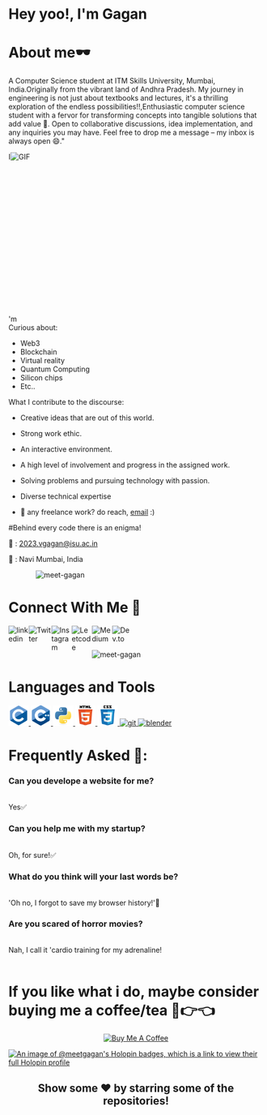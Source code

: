 # Hey yoo!, I'm Gagan


# About me🕶️

A Computer Science student at ITM Skills University, Mumbai, India.Originally from the vibrant land of Andhra Pradesh. My journey in engineering is not just about textbooks and lectures, it's a thrilling exploration of the endless possibilities!!,Enthusiastic computer science student with a fervor for transforming concepts into tangible solutions that add value 🌻. Open to collaborative discussions, idea implementation, and any inquiries you may have. Feel free to drop me a message – my inbox is always open 😄."

 <img align="right" alt="GIF" src="https://github.com/abhisheknaiidu/abhisheknaiidu/blob/master/code.gif?raw=true" width="500" height="320" />

I'm <br>
Curious about:
- Web3
- Blockchain
- Virtual reality 
- Quantum Computing
- Silicon chips
- Etc..

What I contribute to the discourse:
- Creative ideas that are out of this world.
- Strong work ethic.
- An interactive environment.
- A high level of involvement and progress in the assigned work.
- Solving problems and pursuing technology with passion.
- Diverse technical expertise
  
- 💼 any freelance work? do reach, [email](mailto:2023.vgagan.isu.ac.in) :) <br>

#Behind every code there is an enigma!

📩 : 2023.vgagan@isu.ac.in

📍 : Navi Mumbai, India 
<p>&nbsp;<img align="right" src="https://github-readme-stats.vercel.app/api?username=meet-gagan&show_icons=true&locale=en" alt="meet-gagan"  width="450"  /</p>
<h1> Connect With Me 🤝 </h1>
<p align="left">
<a href="https://www.linkedin.com/in/meet-gagan/">
  <img src="https://upload.wikimedia.org/wikipedia/commons/thumb/8/81/LinkedIn_icon.svg/2048px-LinkedIn_icon.svg.png" align="Left" alt="linkedin" width="40">
</a>

<p align="left">
<a href="https://twitter.com/gagan_nagu">
 <img src="https://upload.wikimedia.org/wikipedia/commons/thumb/6/6f/Logo_of_Twitter.svg/2491px-Logo_of_Twitter.svg.png" align ="Left"
alt ="Twitter" width ="45">
</a>

<p align="left">
<a href ="https://www.instagram.com/gagan_nagu/">
<img src="https://upload.wikimedia.org/wikipedia/commons/thumb/e/e7/Instagram_logo_2016.svg/480px-Instagram_logo_2016.svg.png" align ="Left"
alt="Instagram" width ="40"> 
</a>


<a href ="https://leetcode.com/user6681tR/">
  <img src="https://upload.wikimedia.org/wikipedia/commons/thumb/a/ab/LeetCode_logo_white_no_text.svg/1734px-LeetCode_logo_white_no_text.svg.png" align ="Left"
    alt="Leetcode" width ="40"> </a>

<a href ="https://medium.com/@gagan.nagu12">
<img src ="https://miro.medium.com/v2/resize:fit:1400/1*psYl0y9DUzZWtHzFJLIvTw.png" align = "Left"
alt="Medium" width = "40"> </a>
    
   <a href = "https://dev.to/gagan_nagu_v">
   <img src="https://w7.pngwing.com/pngs/673/288/png-transparent-dev-brands-icon-thumbnail.png" align = "Left"
   alt ="Dev.to" width="40"> <a/>
 
</a>
  <br><br>
<p align="left"> <img src="https://komarev.com/ghpvc/?username=meet-gagan&label=Profile%20views&color=0e75b6&style=flat" alt="meet-gagan" /> </p>

 
<h1> Languages and Tools </h1>
<p align="left"> <a <a href="https://www.cprogramming.com/" target="_blank" rel="noreferrer"> <img src="https://raw.githubusercontent.com/devicons/devicon/master/icons/c/c-original.svg" alt="c" width="40" height="40"/> </a> <a href="https://www.w3schools.com/cpp/" target="_blank" rel="noreferrer"> <img src="https://raw.githubusercontent.com/devicons/devicon/master/icons/cplusplus/cplusplus-original.svg" alt="cplusplus" width="40" height="40"/> </a> <a href="https://www.python.org" target="_blank" rel="noreferrer"> <img src="https://raw.githubusercontent.com/devicons/devicon/master/icons/python/python-original.svg" alt="python" width="40" height="40"/> </a> <a href="https://www.w3.org/html/" target="_blank" rel="noreferrer"> <img src="https://raw.githubusercontent.com/devicons/devicon/master/icons/html5/html5-original-wordmark.svg" alt="html5" width="40" height="40"/> </a>  <a href="https://www.w3schools.com/css/" target="_blank" rel="noreferrer"> <img src="https://raw.githubusercontent.com/devicons/devicon/master/icons/css3/css3-original-wordmark.svg" alt="css3" width="40" height="40"/> </a> </a> <a href="https://git-scm.com/" target="_blank" rel="noreferrer"> <img src="https://www.vectorlogo.zone/logos/git-scm/git-scm-icon.svg" alt="git" width="40" height="40"/> </a> <a href="https://www.blender.org/" target="_blank" rel="noreferrer"> <img src="https://download.blender.org/branding/community/blender_community_badge_white.svg" alt="blender" width="40" height="40"/> </a> </p>

# Frequently Asked 🤖:
<h3>Can you develope a website for me?</h3> <br>
 Yes✅<br>
 <h3>Can you help me with my startup?</h3> <br>
Oh, for sure!✅ <br>
 <h3> What do you think will your last words be? </h3> <br>
 'Oh no, I forgot to save my browser history!'👾 <br>
<h3>Are you scared of horror movies?</h3> <br>
Nah, I call it 'cardio training for my adrenaline! <br> <br>

# If you like what i do, maybe consider buying me a coffee/tea 🥺👉👈
<p align="center">
<a href="https://www.buymeacoffee.com/gagannaguv" target="_blank">
 <img src="https://cdn.buymeacoffee.com/buttons/v2/default-red.png" alt="Buy Me A Coffee" width="150" >
</a>
</p>


[![An image of @meetgagan's Holopin badges, which is a link to view their full Holopin profile](https://holopin.me/meetgagan)][holopin]

[holopin]:https://www.holopin.io/@meetgagan#
<h2 align="center"> Show some ❤️ by starring some of the repositories! </h2>
